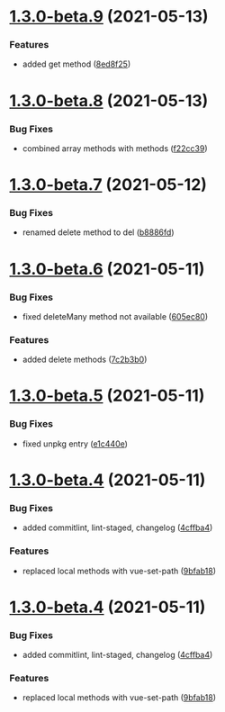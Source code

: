 # [1.3.0-beta.9](https://github.com/kouts/vue-path-store/compare/v1.3.0-beta.8...v1.3.0-beta.9) (2021-05-13)


### Features

* added get method ([8ed8f25](https://github.com/kouts/vue-path-store/commit/8ed8f251f751d29f1f35d37eb47028586690943b))

# [1.3.0-beta.8](https://github.com/kouts/vue-path-store/compare/v1.3.0-beta.7...v1.3.0-beta.8) (2021-05-13)


### Bug Fixes

* combined array methods with methods ([f22cc39](https://github.com/kouts/vue-path-store/commit/f22cc39930351d4cf9c0b38c6bf4eb98353c86ee))

# [1.3.0-beta.7](https://github.com/kouts/vue-path-store/compare/v1.3.0-beta.6...v1.3.0-beta.7) (2021-05-12)


### Bug Fixes

* renamed delete method to del ([b8886fd](https://github.com/kouts/vue-path-store/commit/b8886fd02dff89d116f25a1554f531f501cc0811))

# [1.3.0-beta.6](https://github.com/kouts/vue-path-store/compare/v1.3.0-beta.5...v1.3.0-beta.6) (2021-05-11)


### Bug Fixes

* fixed deleteMany method not available ([605ec80](https://github.com/kouts/vue-path-store/commit/605ec80a9bd52d2c78d75eefce89c1690b75fcd9))


### Features

* added delete methods ([7c2b3b0](https://github.com/kouts/vue-path-store/commit/7c2b3b0f149459a675c2377bac0ebcb7cd7cc4ac))

# [1.3.0-beta.5](https://github.com/kouts/vue-path-store/compare/v1.3.0-beta.4...v1.3.0-beta.5) (2021-05-11)


### Bug Fixes

* fixed unpkg entry ([e1c440e](https://github.com/kouts/vue-path-store/commit/e1c440e62fd46d469e33b5752753bfdb1130b6c1))

# [1.3.0-beta.4](https://github.com/kouts/vue-path-store/compare/v1.3.0-beta.3...v1.3.0-beta.4) (2021-05-11)


### Bug Fixes

* added commitlint, lint-staged, changelog ([4cffba4](https://github.com/kouts/vue-path-store/commit/4cffba4961913a038225861a670bd63b42b54792))


### Features

* replaced local methods with vue-set-path ([9bfab18](https://github.com/kouts/vue-path-store/commit/9bfab18c47e8e0b1bf3aed2660e3b72ce41a1d3e))





# [1.3.0-beta.4](https://github.com/kouts/vue-path-store/compare/v1.3.0-beta.3...v1.3.0-beta.4) (2021-05-11)


### Bug Fixes

* added commitlint, lint-staged, changelog ([4cffba4](https://github.com/kouts/vue-path-store/commit/4cffba4961913a038225861a670bd63b42b54792))


### Features

* replaced local methods with vue-set-path ([9bfab18](https://github.com/kouts/vue-path-store/commit/9bfab18c47e8e0b1bf3aed2660e3b72ce41a1d3e))
